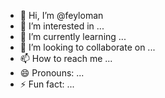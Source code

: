 - 👋 Hi, I’m @feyloman
- 👀 I’m interested in ...
- 🌱 I’m currently learning ...
- 💞️ I’m looking to collaborate on ...
- 📫 How to reach me ...
- 😄 Pronouns: ...
- ⚡ Fun fact: ...

<!---
feyloman/feyloman is a ✨ special ✨ repository because its `README.md` (this file) appears on your GitHub profile.
You can click the Preview link to take a look at your changes.
--->
